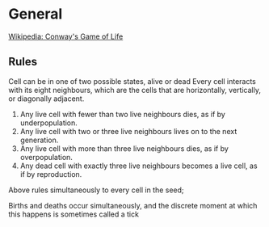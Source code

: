 # General

[Wikipedia: Conway's Game of Life](https://en.wikipedia.org/wiki/Conway%27s_Game_of_Life)

## Rules

Cell can be in one of two possible states, alive or dead
Every cell interacts with its eight neighbours, which are the cells that are horizontally, vertically, or diagonally adjacent.

1. Any live cell with fewer than two live neighbours dies, as if by underpopulation.
2. Any live cell with two or three live neighbours lives on to the next generation.
3. Any live cell with more than three live neighbours dies, as if by overpopulation.
4. Any dead cell with exactly three live neighbours becomes a live cell, as if by reproduction.

Above rules simultaneously to every cell in the seed;

Births and deaths occur simultaneously, and the discrete moment at which this happens is sometimes called a tick
